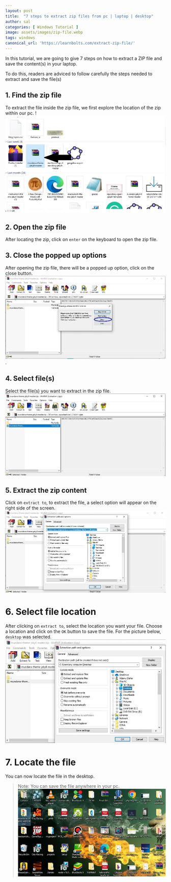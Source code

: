 ```yaml
---
layout: post
title:  "7 steps to extract zip files from pc | laptop | desktop"
author: sal
categories: [ Windows Tutorial ]
image: assets/images/zip-file.webp
tags: windows
canonical_url: 'https://learnbolts.com/extract-zip-file/'
---
```

In this tutorial, we are going to give 7 steps on how to extract a ZIP file and save the content(s) in your laptop.

To do this, readers are adviced to follow carefully the steps needed to extract and save the file(s)
## 1. Find the zip file
To extract the file inside the zip file, we first explore the location of the zip within our pc.
!![zip-location](../assets/images/ziplocation2.webp)

## 2. Open the zip file
After locating the zip, click on `enter` on the keyboard to open the zip file.
## 3. Close the popped up options
After opening the zip file, there will be a popped up option, click on the close button.
![close message](../assets/images/close.webp).
## 4. Select file(s)
Select the file(s) you want to extract in the zip file.
![select file](../assets/images/selectfile.webp)
## 5. Extract the zip content
Click on `extract to`, to extract the file, a select option will appear on the right side of the screen.
![extract](../assets/images/extract.webp)
# 6. Select file location
After clicking on `extract to`, select the location you want your file.
Choose a location and click on the `OK` button to save the file.
For the picture below, `desktop` was selected.
![desktop](../assets/images/desktop.webp)
# 7. Locate the file
You can now locate the file in the desktop.
>Note: You can save the file anywhere in your pc.
![file-location](../assets/images/ziplocation1.webp)